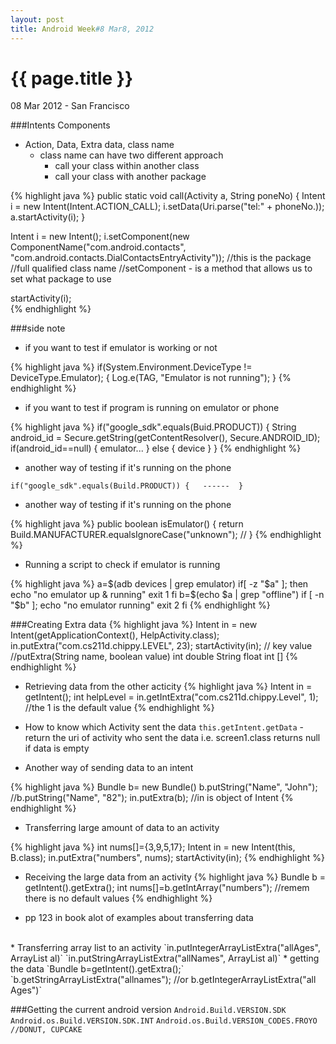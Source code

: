```yaml
---
layout: post
title: Android Week#8 Mar8, 2012
---
```


{{ page.title }}
================

<p class="meta">08 Mar 2012 - San Francisco</p>

###Intents Components
* Action, Data, Extra data, class name
	* class name can have two different approach
		* call your class within another class
		* call your class with another package
		
{% highlight java %}
public static void call(Activity a, String poneNo)
{
	Intent i = new Intent(Intent.ACTION_CALL);
	i.setData(Uri.parse("tel:" + phoneNo.));
	a.startActivity(i);
}

Intent i = new Intent();
i.setComponent(new ComponentName("com.android.contacts", "com.android.contacts.DialContactsEntryActivity"));
								  //this is the package   //full qualified class name
//setComponent - is a method that allows us to set what package to use

startActivity(i);	
{% endhighlight %}

###side note
* if you want to test if emulator is working or not 

{% highlight java %}
if(System.Environment.DeviceType != DeviceType.Emulator);
{
	Log.e(TAG, "Emulator is not running");
}
{% endhighlight %}

* if you want to test if program is running on emulator or phone

{% highlight java %}
if("google_sdk".equals(Buid.PRODUCT))
{
	String android_id = Secure.getString(getContentResolver(), Secure.ANDROID_ID);
	if(android_id==null)
	{
		emulator...
	}
	else
	{
		device
	}
}
{% endhighlight %}

* another way of testing if it's running on the phone

`if("google_sdk".equals(Build.PRODUCT)) {   ------  }`

* another way of testing if it's running on the phone

{% highlight java %}
public boolean isEmulator()
{
	return Build.MANUFACTURER.equalsIgnoreCase("unknown");  //
}
{% endhighlight %}

* Running a script to check if emulator is running

{% highlight java %}
a=$(adb devices | grep emulator)
if[ -z "$a" ]; then
	echo "no emulator up & running"
	exit 1
fi
b=$(echo $a | grep "offline")
if [ -n "$b" ];
	echo "no emulator running"
	exit 2
fi
{% endhighlight %}

###Creating Extra data
{% highlight java %}
Intent in = new Intent(getApplicationContext(), HelpActivity.class);
in.putExtra("com.cs211d.chippy.LEVEL", 23);
startActivity(in);
//			key             value
//putExtra(String name, boolean value)
					    int 
					    double
					    String
					    float
					    int []
{% endhighlight %}
* Retrieving data from the other acticity
{% highlight java %}
Intent in = getIntent();
int helpLevel = in.getIntExtra("com.cs211d.chippy.Level", 1);
								//the 1 is the default value
{% endhighlight %}

* How to know which Activity sent the data
`this.getIntent.getData` -return the uri of activity who sent the data i.e. screen1.class returns null if data is empty

* Another way of sending data to an intent

{% highlight java %}
Bundle b= new Bundle()
b.putString("Name", "John");  //b.putString("Name", "82");
in.putExtra(b);
//in is object of Intent
{% endhighlight %} 

* Transferring large amount of data to an activity

{% highlight java %}
int nums[]={3,9,5,17};
Intent in = new Intent(this, B.class);
in.putExtra("numbers", nums);
startActivity(in);
{% endhighlight %}
* Receiving the large data from an activity
{% highlight java %}
Bundle b = getIntent().getExtra();
int nums[]=b.getIntArray("numbers");  //remem there is no default values
{% endhighlight %}

* pp 123 in book alot of examples about transferring data

<br/>
* Transferring array list to an activity
`in.putIntegerArrayListExtra("allAges", ArrayList<Integer> al)`
`in.putStringArrayListExtra("allNames", ArrayList<String> al)`
* getting the data
`Bundle b=getIntent().getExtra();`
`b.getStringArrayListExtra("allnames"); //or b.getIntegerArrayListExtra("all Ages")`

###Getting the current android version
`Android.Build.VERSION.SDK`
`Android.os.Build.VERSION.SDK.INT`
`Android.os.Build.VERSION_CODES.FROYO //DONUT, CUPCAKE`



